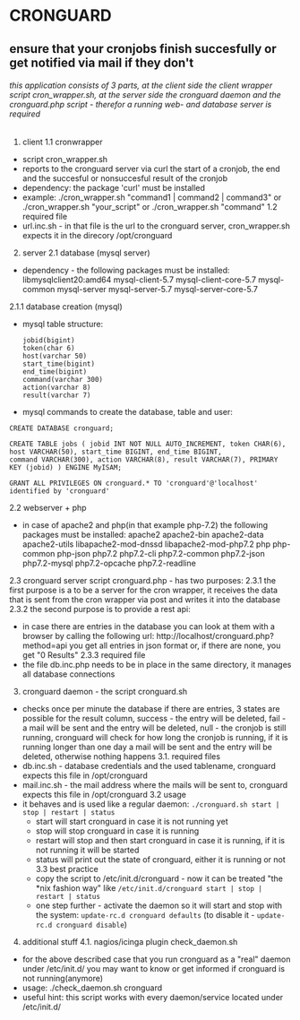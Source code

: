 # CRONGUARD
## ensure that your cronjobs finish succesfully or get notified via mail if they don't
###### this application consists of 3 parts, at the client side the client wrapper script cron_wrapper.sh, at the server side the cronguard daemon   and the cronguard.php script - therefor a running web- and database server is required 

1. client
 1.1 cronwrapper
  - script cron_wrapper.sh
  - reports to the cronguard server via curl the start of a cronjob, the end and the succesful or nonsuccesful result of the cronjob
  - dependency: the package 'curl' must be installed
  - example: ./cron_wrapper.sh "command1 | command2 | command3" or ./cron_wrapper.sh "your_script" or ./cron_wrapper.sh "command"
 1.2 required file
  - url.inc.sh - in that file is the url to the cronguard server, cron_wrapper.sh expects it in the direcory /opt/cronguard

2. server
 2.1 database (mysql server)
  - dependency - the following packages must be installed:
    libmysqlclient20:amd64
    mysql-client-5.7
    mysql-client-core-5.7
    mysql-common
    mysql-server
    mysql-server-5.7
    mysql-server-core-5.7
    
 2.1.1 database creation (mysql)
  - mysql table structure:
    ```
    jobid(bigint)
    token(char 6)
    host(varchar 50)
    start_time(bigint)
    end_time(bigint)
    command(varchar 300)
    action(varchar 8)
    result(varchar 7)
    ```
  - mysql commands to create the database, table and user:
   ```
   CREATE DATABASE cronguard;
   ```
   ```
   CREATE TABLE jobs ( jobid INT NOT NULL AUTO_INCREMENT, token CHAR(6), host VARCHAR(50), start_time BIGINT, end_time BIGINT,                   command VARCHAR(300), action VARCHAR(8), result VARCHAR(7), PRIMARY KEY (jobid) ) ENGINE MyISAM;
   ```
   ```
   GRANT ALL PRIVILEGES ON cronguard.* TO 'cronguard'@'localhost' identified by 'cronguard'
   ```

 2.2 webserver + php
  - in case of apache2 and php(in that example php-7.2) the following packages must be installed:
    apache2
    apache2-bin
    apache2-data
    apache2-utils
    libapache2-mod-dnssd
    libapache2-mod-php7.2
    php
    php-common
    php-json
    php7.2
    php7.2-cli
    php7.2-common
    php7.2-json
    php7.2-mysql
    php7.2-opcache
    php7.2-readline
        
 2.3 cronguard server script cronguard.php - has two purposes:
  2.3.1 the first purpose is a to be a server for the cron wrapper, it receives the data that is sent from the cron wrapper via post and              writes it into the database
  2.3.2 the second purpose is to provide a rest api:
   - in case there are entries in the database you can look at them with a browser by calling the following url:
     http://localhost/cronguard.php?method=api
     you get all entries in json format or, if there are none, you get "0 Results"
  2.3.3 required file
   - the file db.inc.php needs to be in place in the same directory, it manages all database connections

3. cronguard daemon - the script cronguard.sh
 - checks once per minute the database if there are entries, 3 states are possible for the result column, success - the entry will be            deleted, fail - a mail will be sent and the entry will be deleted, null - the cronjob is still running, cronguard will check for how          long the cronjob is running, if it is running longer than one day a mail will be sent and the entry will be deleted, otherwise nothing        happens
 3.1. required files
  - db.inc.sh - database credentials and the used tablename, cronguard expects this file in /opt/cronguard
  - mail.inc.sh - the mail address where the mails will be sent to, cronguard expects this file in /opt/cronguard
 3.2 usage 
  - it behaves and is used like a regular daemon: `./cronguard.sh start | stop | restart | status`
    - start will start cronguard in case it is not running yet
    - stop will stop cronguard in case it is running
    - restart will stop and then start cronguard in case it is running, if it is not running it will be started
    - status will print out the state of cronguard, either it is running or not
 3.3 best practice
    - copy the script to /etc/init.d/cronguard - now it can be treated "the *nix fashion way" like                                                  `/etc/init.d/cronguard start | stop | restart | status`
    - one step further - activate the daemon so it will start and stop with the system:
      `update-rc.d cronguard defaults` (to disable it - `update-rc.d cronguard disable`)

4. additional stuff
 4.1. nagios/icinga plugin check_daemon.sh
  - for the above described case that you run cronguard as a "real" daemon under /etc/init.d/ you may want to know or get informed if             cronguard is not running(anymore) 
  - usage: ./check_daemon.sh cronguard
  - useful hint: this script works with every daemon/service located under /etc/init.d/
